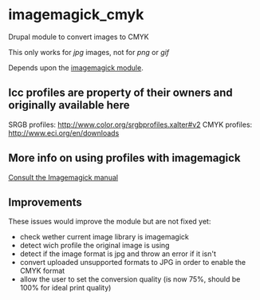 # imagemagick_cmyk

Drupal module to convert images to CMYK

This only works for *jpg* images, not for *png* or *gif*

Depends upon the [imagemagick module](https://www.drupal.org/project/imagemagick).

## Icc profiles are property of their owners and originally available here 

SRGB profiles: http://www.color.org/srgbprofiles.xalter#v2
CMYK profiles: http://www.eci.org/en/downloads

## More info on using profiles with imagemagick
 
[Consult the Imagemagick manual](http://www.imagemagick.org/Usage/formats/#profiles)


## Improvements

These issues would improve the module but are not fixed yet:

- check wether current image library is imagemagick
- detect wich profile the original image is using
- detect if the image format is jpg and throw an error if it isn't
- convert uploaded unsupported formats to JPG in order to enable the CMYK format
- allow the user to set the conversion quality (is now 75%, should be 100% for ideal print quality) 